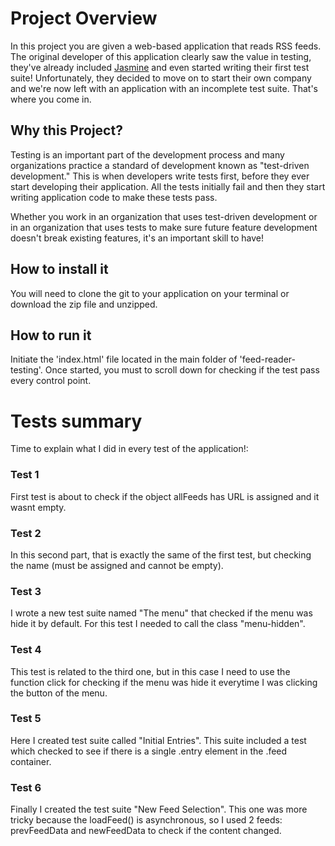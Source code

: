 # Project Overview

In this project you are given a web-based application that reads RSS feeds. The original developer of this application clearly saw the value in testing, they've already included [Jasmine](http://jasmine.github.io/) and even started writing their first test suite! Unfortunately, they decided to move on to start their own company and we're now left with an application with an incomplete test suite. That's where you come in.


## Why this Project?

Testing is an important part of the development process and many organizations practice a standard of development known as "test-driven development." This is when developers write tests first, before they ever start developing their application. All the tests initially fail and then they start writing application code to make these tests pass.

Whether you work in an organization that uses test-driven development or in an organization that uses tests to make sure future feature development doesn't break existing features, it's an important skill to have!

## How to install it

You will need to clone the git to your application on your terminal or download the zip file and unzipped.

## How to run it

Initiate the 'index.html' file located in the main folder of 'feed-reader-testing'. Once started, you must to scroll down for checking if the test pass every control point.

# Tests summary

Time to explain what I did in every test of the application!:

### Test 1
First test is about to check if the object allFeeds has URL is assigned and it wasnt empty.

### Test 2
In this second part, that is exactly the same of the first test, but checking the name (must be assigned and cannot be empty).

### Test 3
I wrote a new test suite named "The menu" that checked if the menu was hide it by default. For this test I needed to call the class "menu-hidden".

### Test 4
This test is related to the third one, but in this case I need to use the function click for checking if the menu was hide it everytime I was clicking the button of the menu.

### Test 5
Here I created test suite called "Initial Entries". This suite included a test which checked to see if there is a single .entry element in the .feed container.

### Test 6
Finally I created the test suite "New Feed Selection". This one was more tricky because the loadFeed() is asynchronous, so I used 2 feeds: prevFeedData and newFeedData to check if the content changed.
